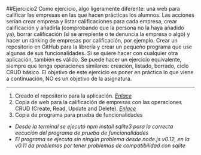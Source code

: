 ##Ejercicio2
Como ejercicio, algo ligeramente diferente: una web para calificar las empresas en las que hacen prácticas los alumnos. Las acciones serían crear empresa y listar calificaciones para cada empresa, crear calificación y añadirla (comprobando que la persona no la haya añadido ya), borrar calificación (si se arrepiente o te denuncia la empresa o algo) y hacer un ránking de empresas por calificación, por ejemplo. Crear un repositorio en GitHub para la librería y crear un pequeño programa que use algunas de sus funcionalidades. Si se quiere hacer con cualquier otra aplicación, también es válido.
Se puede hacer un ejercicio equivalente, siempre que tenga operaciones similares: creación, listado, borrado, ciclo CRUD básico. El objetivo de este ejercicio es poner en práctica lo que viene a continuación, NO es un objetivo de la asignatura.
_________________________


1. Creado el repositorio para la aplicación. [*Enlace*](https://github.com/jmrodriguez90/CalificarEmpresas)
2. Copia de web para la calificación de empresas con las operaciones CRUD (Create, Read, Update and Delete). [*Enlace*](https://github.com/jmrodriguez90/CalificarEmpresas/blob/master/src/lib/CalificarEmpresas.js)
3. Copia de programa para prueba de funcionalidades

* *Desde la terminal se ejecutó npm install sqlite3 para la correcta eecución del programa de prueba de funcionalidades*
* *El programa se ejecuta sin ningún problema desde node.js v0.12, en la v0.11 da problemas por tener problemas de compatibilidad con sqlite*
